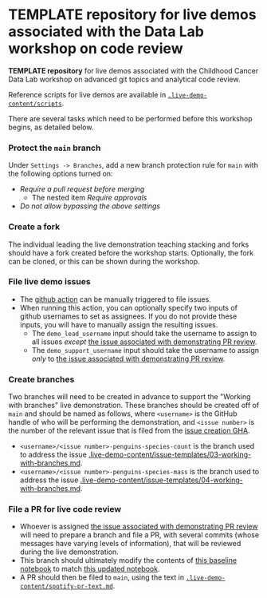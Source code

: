# TEMPLATE repository for live demos associated with the Data Lab workshop on code review
**TEMPLATE repository** for live demos associated with the Childhood Cancer Data Lab workshop on advanced git topics and analytical code review.

Reference scripts for live demos are available in [`.live-demo-content/scripts`](.live-demo-content/scripts).

There are several tasks which need to be performed before this workshop begins, as detailed below.

### Protect the `main` branch

Under `Settings -> Branches`, add a new branch protection rule for `main` with the following options turned on:

* _Require a pull request before merging_
  * The nested item _Require approvals_
* _Do not allow bypassing the above settings_

### Create a fork

The individual leading the live demonstration teaching stacking and forks should have a fork created before the workshop starts.
Optionally, the fork can be cloned, or this can be shown during the workshop.

### File live demo issues

* The [github action](.github/workflows/file-live-demo-issues.yml) can be manually triggered to file issues.
* When running this action, you can optionally specify two inputs of github usernames to set as assignees.
If you do not provide these inputs, you will have to manually assign the resulting issues.
  * The `demo_lead_username` input should take the username to assign to all issues _except_ [the issue associated with demonstrating PR review](.live-demo-content/issue-templates/performing-code-review.md).
  * The `demo_support_username` input should take the username to assign _only_ to [the issue associated with demonstrating PR review](.live-demo-content/issue-templates/performing-code-review.md).

### Create branches

Two branches will need to be created in advance to support the "Working with branches" live demonstration.
These branches should be created off of `main` and should be named as follows, where `<username>` is the GitHub handle of who will be performing the demonstration, and `<issue number>` is the number of the relevant issue that is filed from the [issue creation GHA](.github/workflows/file-live-demo-issues.yml).
* `<username>/<issue number>-penguins-species-count` is the branch used to address the issue [.live-demo-content/issue-templates/03-working-with-branches.md](.live-demo-content/issue-templates/03-working-with-branches.md).
* `<username>/<issue number>-penguins-species-mass` is the branch used to address the issue [.live-demo-content/issue-templates/04-working-with-branches.md](.live-demo-content/issue-templates/04-working-with-branches.md).
### File a PR for live code review

* Whoever is assigned [the issue associated with demonstrating PR review](.live-demo-content/issue-templates/performing-code-review.md) will need to prepare a branch and file a PR, with several commits (whose messages have varying levels of information), that will be reviewed during the live demonstration.
* This branch should ultimately modify the contents of [this baseline notebook](analyses/explore-spotify-variation.Rmd) to match [this updated notebook](.live-demo-content/analyses/explore-spotify-variation-with-UMAPs.Rmd).
* A PR should then be filed to `main`, using the text in [`.live-demo-content/spotify-pr-text.md`](.live-demo-content/spotify-pr-text.md).


